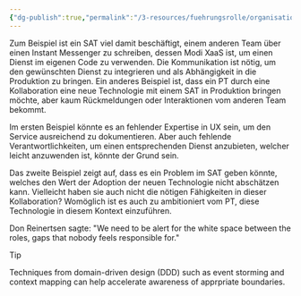 ```yaml
---
{"dg-publish":true,"permalink":"/3-resources/fuehrungsrolle/organisationsstruktur/team-topologies/fehler-im-entwurf-erkennen/","created":"2024-04-28T15:39:09.042+02:00","updated":"2024-04-28T16:47:18.283+02:00"}
---
```


Zum Beispiel ist ein SAT viel damit beschäftigt, einem anderen Team über einen Instant Messenger zu schreiben, dessen Modi XaaS ist, um einen Dienst im eigenen Code zu verwenden. Die Kommunikation ist nötig, um den gewünschten Dienst zu integrieren und als Abhängigkeit in die Produktion zu bringen.
Ein anderes Beispiel ist, dass ein PT durch eine Kollaboration eine neue Technologie mit einem SAT in Produktion bringen möchte, aber kaum Rückmeldungen oder Interaktionen vom anderen Team bekommt.

Im ersten Beispiel könnte es an fehlender Expertise in UX sein, um den Service ausreichend zu dokumentieren. Aber auch fehlende Verantwortlichkeiten, um einen entsprechenden Dienst anzubieten, welcher leicht anzuwenden ist, könnte der Grund sein.

Das zweite Beispiel zeigt auf, dass es ein Problem im SAT geben könnte, welches den Wert der Adoption der neuen Technologie nicht abschätzen kann. Vielleicht haben sie auch nicht die nötigen Fähigkeiten in dieser Kollaboration? Womöglich ist es auch zu ambitioniert vom PT, diese Technologie in diesem Kontext einzuführen. 

Don Reinertsen sagte: "We need to be alert for the white space between the roles, gaps that nobody feels responsible for."

> [!TIP]
> Techniques from domain-driven design (DDD) such as event storming and context mapping can help accelerate awareness of apprpriate boundaries.
